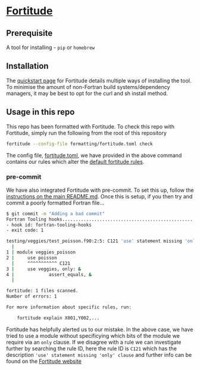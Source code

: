 # [Fortitude](https://fortitude.readthedocs.io/en/stable/)

## Prerequisite

A tool for installing - `pip` or `homebrew`

## Installation

The [quickstart page](https://fortitude.readthedocs.io/en/stable/#quickstart) for Fortitude details multiple ways of installing the tool.
To minimise the amount of non-Fortran build systems/dependency managers, it may be best to opt for the curl and sh install method.

## Usage in this repo

This repo has been formatted with Fortitude. To check this repo with Fortitude, simply run the following from the root of this repository
```sh
fortitude --config-file formatting/fortitude.toml check
```
The config file, [fortitude.toml](./fortitude.toml), we have provided in the above command contains our rules which alter the [default fortitude rules](https://fortitude.readthedocs.io/en/stable/rules/).

### pre-commit

We have also integrated Fortitude with pre-commit. To set this up, follow the [instructions on the main README.md](../README.md#pre-commit).
Once this is setup, if you then try and commit a poorly formatted Fortran file...
```sh
$ git commit -m "Adding a bad commit"       
Fortran Tooling hooks....................................................Failed
- hook id: fortran-tooling-hooks
- exit code: 1

testing/veggies/test_poisson.f90:2:5: C121 'use' statement missing 'only' clause
  |
1 | module veggies_poisson
2 |     use poisson
  |     ^^^^^^^^^^^ C121
3 |     use veggies, only: &
4 |             assert_equals, &
  |

fortitude: 1 files scanned.
Number of errors: 1

For more information about specific rules, run:

    fortitude explain X001,Y002,...

```
Fortitude has helpfully alerted us to our mistake. In the above case, we have tried to use a module without specificying which bits of
the module we require via an `only` clause. If we disagree with a rule we can investigate further by searching the rule ID, here the
rule ID is `C121` which has the description `'use' statement missing 'only' clause` and further info can be found on the 
[Fortitude website](https://fortitude.readthedocs.io/en/stable/rules/use-all/)  
